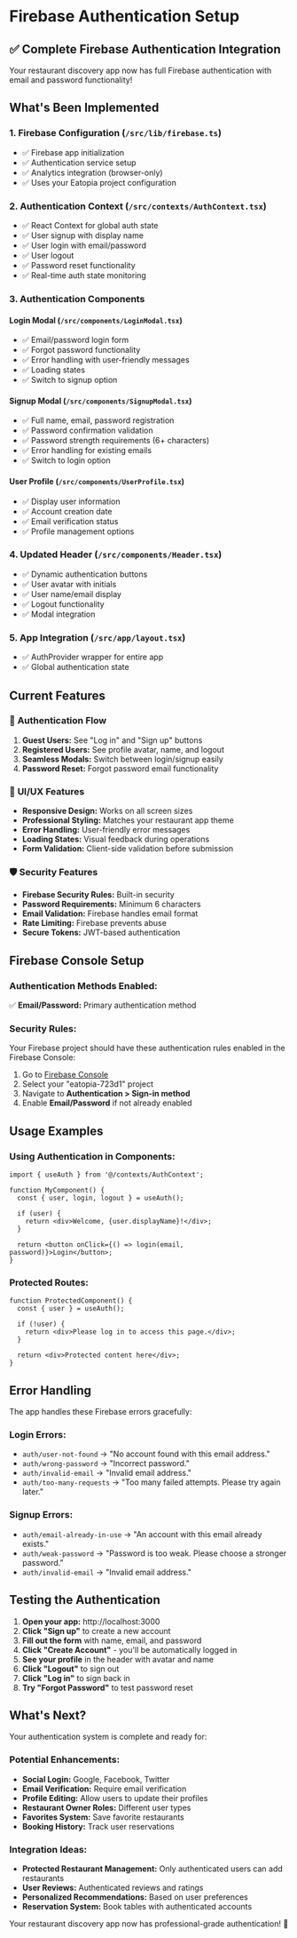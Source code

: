 # Firebase Authentication Setup

## ✅ Complete Firebase Authentication Integration

Your restaurant discovery app now has full Firebase authentication with email and password functionality!

## What's Been Implemented

### 1. **Firebase Configuration** (`/src/lib/firebase.ts`)
- ✅ Firebase app initialization
- ✅ Authentication service setup
- ✅ Analytics integration (browser-only)
- ✅ Uses your Eatopia project configuration

### 2. **Authentication Context** (`/src/contexts/AuthContext.tsx`)
- ✅ React Context for global auth state
- ✅ User signup with display name
- ✅ User login with email/password
- ✅ User logout
- ✅ Password reset functionality
- ✅ Real-time auth state monitoring

### 3. **Authentication Components**

#### Login Modal (`/src/components/LoginModal.tsx`)
- ✅ Email/password login form
- ✅ Forgot password functionality
- ✅ Error handling with user-friendly messages
- ✅ Loading states
- ✅ Switch to signup option

#### Signup Modal (`/src/components/SignupModal.tsx`)
- ✅ Full name, email, password registration
- ✅ Password confirmation validation
- ✅ Password strength requirements (6+ characters)
- ✅ Error handling for existing emails
- ✅ Switch to login option

#### User Profile (`/src/components/UserProfile.tsx`)
- ✅ Display user information
- ✅ Account creation date
- ✅ Email verification status
- ✅ Profile management options

### 4. **Updated Header** (`/src/components/Header.tsx`)
- ✅ Dynamic authentication buttons
- ✅ User avatar with initials
- ✅ User name/email display
- ✅ Logout functionality
- ✅ Modal integration

### 5. **App Integration** (`/src/app/layout.tsx`)
- ✅ AuthProvider wrapper for entire app
- ✅ Global authentication state

## Current Features

### 🔐 **Authentication Flow**
1. **Guest Users:** See "Log in" and "Sign up" buttons
2. **Registered Users:** See profile avatar, name, and logout
3. **Seamless Modals:** Switch between login/signup easily
4. **Password Reset:** Forgot password email functionality

### 🎨 **UI/UX Features**
- **Responsive Design:** Works on all screen sizes
- **Professional Styling:** Matches your restaurant app theme
- **Error Handling:** User-friendly error messages
- **Loading States:** Visual feedback during operations
- **Form Validation:** Client-side validation before submission

### 🛡️ **Security Features**
- **Firebase Security Rules:** Built-in security
- **Password Requirements:** Minimum 6 characters
- **Email Validation:** Firebase handles email format
- **Rate Limiting:** Firebase prevents abuse
- **Secure Tokens:** JWT-based authentication

## Firebase Console Setup

### Authentication Methods Enabled:
✅ **Email/Password:** Primary authentication method

### Security Rules:
Your Firebase project should have these authentication rules enabled in the Firebase Console:

1. Go to [Firebase Console](https://console.firebase.google.com/)
2. Select your "eatopia-723d1" project
3. Navigate to **Authentication > Sign-in method**
4. Enable **Email/Password** if not already enabled

## Usage Examples

### Using Authentication in Components:
```tsx
import { useAuth } from '@/contexts/AuthContext';

function MyComponent() {
  const { user, login, logout } = useAuth();
  
  if (user) {
    return <div>Welcome, {user.displayName}!</div>;
  }
  
  return <button onClick={() => login(email, password)}>Login</button>;
}
```

### Protected Routes:
```tsx
function ProtectedComponent() {
  const { user } = useAuth();
  
  if (!user) {
    return <div>Please log in to access this page.</div>;
  }
  
  return <div>Protected content here</div>;
}
```

## Error Handling

The app handles these Firebase errors gracefully:

### Login Errors:
- `auth/user-not-found` → "No account found with this email address."
- `auth/wrong-password` → "Incorrect password."
- `auth/invalid-email` → "Invalid email address."
- `auth/too-many-requests` → "Too many failed attempts. Please try again later."

### Signup Errors:
- `auth/email-already-in-use` → "An account with this email already exists."
- `auth/weak-password` → "Password is too weak. Please choose a stronger password."
- `auth/invalid-email` → "Invalid email address."

## Testing the Authentication

1. **Open your app:** http://localhost:3000
2. **Click "Sign up"** to create a new account
3. **Fill out the form** with name, email, and password
4. **Click "Create Account"** - you'll be automatically logged in
5. **See your profile** in the header with avatar and name
6. **Click "Logout"** to sign out
7. **Click "Log in"** to sign back in
8. **Try "Forgot Password"** to test password reset

## What's Next?

Your authentication system is complete and ready for:

### Potential Enhancements:
- **Social Login:** Google, Facebook, Twitter
- **Email Verification:** Require email verification
- **Profile Editing:** Allow users to update their profiles
- **Restaurant Owner Roles:** Different user types
- **Favorites System:** Save favorite restaurants
- **Booking History:** Track user reservations

### Integration Ideas:
- **Protected Restaurant Management:** Only authenticated users can add restaurants
- **User Reviews:** Authenticated reviews and ratings
- **Personalized Recommendations:** Based on user preferences
- **Reservation System:** Book tables with authenticated accounts

Your restaurant discovery app now has professional-grade authentication! 🎉
